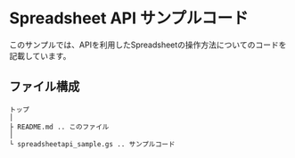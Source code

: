 # Spreadsheet API サンプルコード

このサンプルでは、APIを利用したSpreadsheetの操作方法についてのコードを記載しています。

## ファイル構成
```
トップ
│
├ README.md .. このファイル
│
└ spreadsheetapi_sample.gs .. サンプルコード
```

